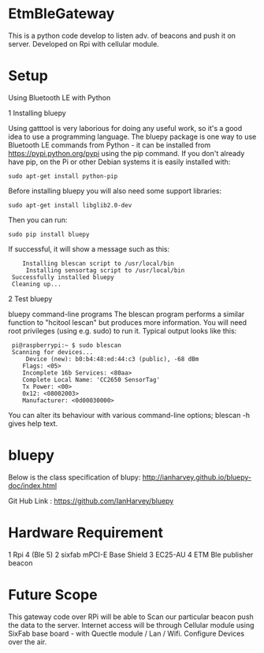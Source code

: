 # EtmBleGateway
This is a python code develop to listen adv. of beacons and push it on server. Developed on Rpi with cellular module.


# Setup
Using Bluetooth LE with Python

1 Installing bluepy

Using gatttool is very laborious for doing any useful work, so it's a good idea to use a programming language. The bluepy package is one way to use Bluetooth LE commands from Python - it can be installed from https://pypi.python.org/pypi using the pip command. If you don't already have pip, on the Pi or other Debian systems it is easily installed with:

    sudo apt-get install python-pip
Before installing bluepy you will also need some support libraries:

    sudo apt-get install libglib2.0-dev
Then you can run:

    sudo pip install bluepy
If successful, it will show a message such as this:

        Installing blescan script to /usr/local/bin
         Installing sensortag script to /usr/local/bin
     Successfully installed bluepy
     Cleaning up...

2 Test bluepy

bluepy command-line programs
The blescan program performs a similar function to "hcitool lescan" but produces more information. You will need root privileges (using e.g. sudo) to run it. Typical output looks like this:

     pi@raspberrypi:~ $ sudo blescan 
     Scanning for devices...
         Device (new): b0:b4:48:ed:44:c3 (public), -68 dBm 
        Flags: <05>
        Incomplete 16b Services: <80aa>
        Complete Local Name: 'CC2650 SensorTag'
        Tx Power: <00>
        0x12: <08002003>
        Manufacturer: <0d00030000>
        
You can alter its behaviour with various command-line options; blescan -h gives help text.

# bluepy
Below is the class specification of blupy:
http://ianharvey.github.io/bluepy-doc/index.html

Git Hub Link :
https://github.com/IanHarvey/bluepy

# Hardware Requirement
1 Rpi 4 (Ble 5)
2 sixfab mPCI-E Base Shield 
3 EC25-AU
4 ETM Ble publisher beacon

# Future Scope
This gateway code over RPi will be able to Scan our particular beacon push the data to the server. 
Internet access will be through Cellular module using SixFab base board - with Quectle module / Lan / Wifi.
Configure Devices over the air.
